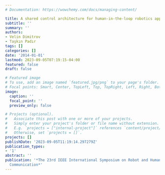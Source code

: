 ```yaml
---
# Documentation: https://wowchemy.com/docs/managing-content/

title: A shared control architecture for human-in-the-loop robotics applications
subtitle: ''
summary: ''
authors:
- Velin Dimitrov
- Taşkın Padır
tags: []
categories: []
date: '2014-01-01'
lastmod: 2023-09-05T07:19:15-04:00
featured: false
draft: false

# Featured image
# To use, add an image named `featured.jpg/png` to your page's folder.
# Focal points: Smart, Center, TopLeft, Top, TopRight, Left, Right, BottomLeft, Bottom, BottomRight.
image:
  caption: ''
  focal_point: ''
  preview_only: false

# Projects (optional).
#   Associate this post with one or more of your projects.
#   Simply enter your project's folder or file name without extension.
#   E.g. `projects = ["internal-project"]` references `content/project/deep-learning/index.md`.
#   Otherwise, set `projects = []`.
projects: []
publishDate: '2023-09-05T11:19:14.297279Z'
publication_types:
- '1'
abstract: ''
publication: '*The 23rd IEEE International Symposium on Robot and Human Interactive
  Communication*'
---
```

